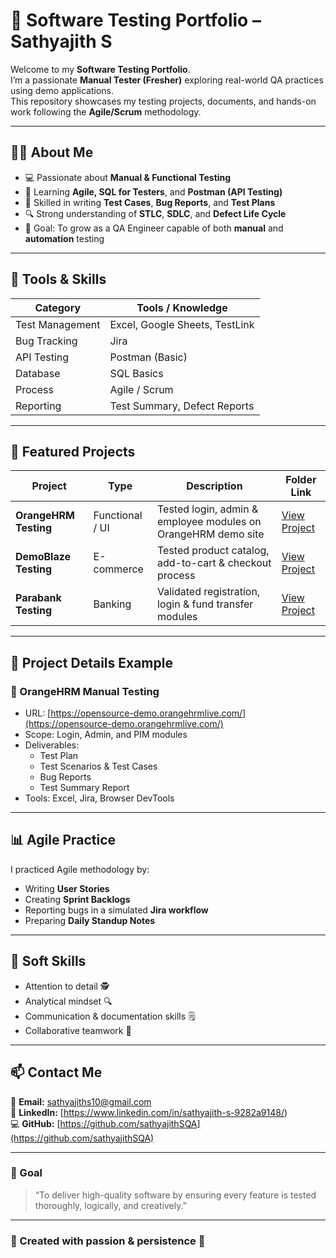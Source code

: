 # 🧪 Software Testing Portfolio – Sathyajith S

Welcome to my **Software Testing Portfolio**.  
I’m a passionate **Manual Tester (Fresher)** exploring real-world QA practices using demo applications.  
This repository showcases my testing projects, documents, and hands-on work following the **Agile/Scrum** methodology.

---

## 👨‍💻 About Me
- 💻 Passionate about **Manual & Functional Testing**
- 🧠 Learning **Agile, SQL for Testers**, and **Postman (API Testing)**
- 🐞 Skilled in writing **Test Cases**, **Bug Reports**, and **Test Plans**
- 🔍 Strong understanding of **STLC**, **SDLC**, and **Defect Life Cycle**
- 🎯 Goal: To grow as a QA Engineer capable of both **manual** and **automation** testing

---

## 🧰 Tools & Skills

| Category | Tools / Knowledge |
|-----------|------------------|
| Test Management | Excel, Google Sheets, TestLink |
| Bug Tracking | Jira |
| API Testing | Postman (Basic) |
| Database | SQL Basics |
| Process | Agile / Scrum |
| Reporting | Test Summary, Defect Reports |

---

## 📂 Featured Projects

| Project | Type | Description | Folder Link |
|----------|------|--------------|--------------|
| **OrangeHRM Testing** | Functional / UI | Tested login, admin & employee modules on OrangeHRM demo site | [View Project](./OrangeHRM_Testing) |
| **DemoBlaze Testing** | E-commerce | Tested product catalog, add-to-cart & checkout process | [View Project](./DemoBlaze_Testing) |
| **Parabank Testing** | Banking | Validated registration, login & fund transfer modules | [View Project](./Parabank_Testing) |

---

## 🧩 Project Details Example

### 🔸 OrangeHRM Manual Testing
- URL: [https://opensource-demo.orangehrmlive.com/](https://opensource-demo.orangehrmlive.com/)
- Scope: Login, Admin, and PIM modules
- Deliverables:
  - Test Plan  
  - Test Scenarios & Test Cases  
  - Bug Reports  
  - Test Summary Report  
- Tools: Excel, Jira, Browser DevTools  

---

## 📊 Agile Practice
I practiced Agile methodology by:
- Writing **User Stories**
- Creating **Sprint Backlogs**
- Reporting bugs in a simulated **Jira workflow**
- Preparing **Daily Standup Notes**

---

## 💬 Soft Skills
- Attention to detail 🕵️  
- Analytical mindset 🔍  
- Communication & documentation skills 🗒️  
- Collaborative teamwork 🤝  

---

## 📫 Contact Me
📧 **Email:** sathyajiths10@gmail.com  
🔗 **LinkedIn:** [https://www.linkedin.com/in/sathyajith-s-9282a9148/)  
💻 **GitHub:** [https://github.com/sathyajithSQA](https://github.com/sathyajithSQA)

---

### 🌟 Goal
> “To deliver high-quality software by ensuring every feature is tested thoroughly, logically, and creatively.”

---

### 🏁 Created with passion & persistence 💪  
